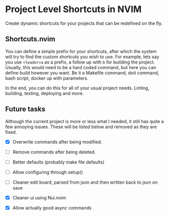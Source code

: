# Project Level Shortcuts in NVIM

Create dynamic shortcuts for your projects that can be redefined on the fly.

## Shortcuts.nvim

You can define a simple prefix for your shortcuts, after which the system will try to find the custom shortcuts you wish to use. For example, lets say you use `<leader>a` as a prefix, a follow up with `b` for building the project. Usually, this would need to be a hard coded command, but here you can define build however you want. Be it a Makefile command, doit command, bash script, docker up with parameters.

In the end, you can do this for all of your usual project needs. Linting, building, testing, deploying and more.

## Future tasks
Although the current project is more or less what I needed, it still has quite a few annoying issues. These will be listed below and removed as they are fixed.

- [x] Overwrite commands after being modified.
- [ ] Remove commands after being deleted.
- [ ] Better defaults (probably make file defaults)
- [ ] Allow configuring through setup()
- [ ] Cleaner edit board, parsed from json and then written back to json on save
- [x] Cleaner ui using Nui.nvim
- [x] Allow actually good async commands

